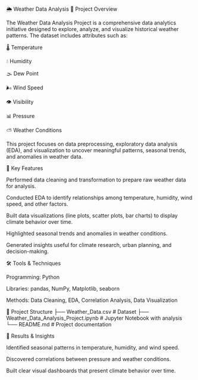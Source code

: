 🌦️ Weather Data Analysis
📌 Project Overview

The Weather Data Analysis Project is a comprehensive data analytics initiative designed to explore, analyze, and visualize historical weather patterns. The dataset includes attributes such as:

🌡️ Temperature

💧 Humidity

🌫️ Dew Point

🌬️ Wind Speed

👁️ Visibility

📊 Pressure

⛅ Weather Conditions

This project focuses on data preprocessing, exploratory data analysis (EDA), and visualization to uncover meaningful patterns, seasonal trends, and anomalies in weather data.

🔑 Key Features

Performed data cleaning and transformation to prepare raw weather data for analysis.

Conducted EDA to identify relationships among temperature, humidity, wind speed, and other factors.

Built data visualizations (line plots, scatter plots, bar charts) to display climate behavior over time.

Highlighted seasonal trends and anomalies in weather conditions.

Generated insights useful for climate research, urban planning, and decision-making.

🛠️ Tools & Techniques

Programming: Python

Libraries: pandas, NumPy, Matplotlib, seaborn

Methods: Data Cleaning, EDA, Correlation Analysis, Data Visualization

📂 Project Structure
├── Weather_Data.csv                # Dataset
├── Weather_Data_Analysis_Project.ipynb   # Jupyter Notebook with analysis
└── README.md                       # Project documentation

🚀 Results & Insights

Identified seasonal patterns in temperature, humidity, and wind speed.

Discovered correlations between pressure and weather conditions.

Built clear visual dashboards that present climate behavior over time.
